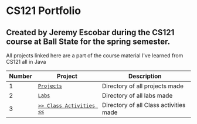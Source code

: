 <h1>
  CS121 Portfolio
</h1>
<h2>
  Created by Jeremy Escobar during the CS121 course at Ball State for the spring semester.
</h2>
<p1>
  All projects linked here are a part of the course material I've learned from CS121 all in Java
</p1>

| Number | Project          | Description                            |
|--------|------------------|----------------------------------------|
|    1   |     [`Projects`](https://github.com/Chharnish/CS121Portfolio/tree/Projects)                   |     Directory of all projects made     |
|    2   |       [`Labs`](https://github.com/Chharnish/CS121Portfolio/tree/Labs)                         |       Directory of all labs made       |
|    3   | [`>> Class Activities <<`](https://github.com/Chharnish/CS121Portfolio/tree/Class-Activities) | Directory of all Class activities made |
